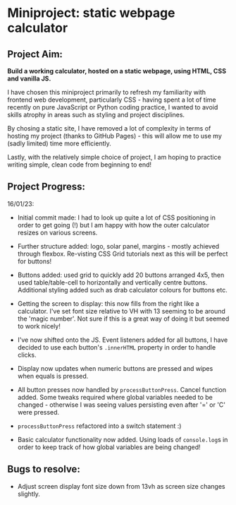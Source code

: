 # Miniproject: static webpage calculator        

## Project Aim:       
**Build a working calculator, hosted on a static webpage, using HTML, CSS and vanilla JS.**     

I have chosen this miniproject primarily to refresh my familiarity with frontend web development, particularly CSS - having spent a lot of time recently on pure JavaScript or Python coding practice, I wanted to avoid skills atrophy in areas such as styling and project disciplines.       

By chosing a static site, I have removed a lot of complexity in terms of hosting my project (thanks to GitHub Pages) - this will allow me to use my (sadly limited) time more efficiently.      

Lastly, with the relatively simple choice of project, I am hoping to practice writing simple, clean code from beginning to end!     

## Project Progress:        
16/01/23:        
- Initial commit made: I had to look up quite a lot of CSS positioning in order to get going (!) but I am happy with how the outer calculator resizes on various screens.       
- Further structure added: logo, solar panel, margins - mostly achieved through flexbox. Re-visting CSS Grid tutorials next as this will be perfect for buttons!     
- Buttons added: used grid to quickly add 20 buttons arranged 4x5, then used table/table-cell to horizontally and vertically centre buttons. Additional styling added such as drab calculator colours for buttons etc.      
- Getting the screen to display: this now fills from the right like a calculator. I've set font size relative to VH with 13 seeming to be around the 'magic number'. Not sure if this is a great way of doing it but seemed to work nicely!     

- I've now shifted onto the JS. Event listeners added for all buttons, I have decided to use each button's `.innerHTML` property in order to handle clicks.     
- Display now updates when numeric buttons are pressed and wipes when equals is pressed.        
- All button presses now handled by `processButtonPress`. Cancel function added. Some tweaks required where global variables needed to be changed - otherwise I was seeing values persisting even after '=' or 'C' were pressed.      
- `processButtonPress` refactored into a switch statement :)        
- Basic calculator functionality now added. Using loads of `console.log`s in order to keep track of how global variables are being changed!     

## Bugs to resolve:     
- Adjust screen display font size down from 13vh as screen size changes slightly.       

